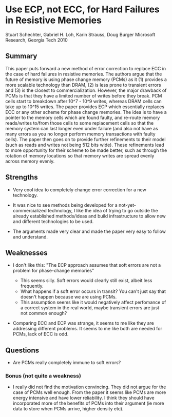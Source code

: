 # Use ECP, not ECC, for Hard Failures in Resistive Memories

Stuart Schechter, Gabriel H. Loh, Karin Strauss, Doug Burger
Microsoft Research, Georgia Tech
2010

## Summary

This paper puts forward a new method of error correction to replace ECC in the case of hard failures in resistive memories. The authors argue that the future of memory is using phase change memory (PCMs) as it (1) provides a more scalable technology than DRAM, (2) is less prone to transient errors and (3) is the closest to commercialization. However, the major drawback of PCMs is that they have a limited number of writes before they break. PCM cells start to breakdown after 10^7 - 10^9 writes, whereas DRAM cells can take up to 10^15 writes. The paper provides ECP which essentially replaces ECC or any other scheme for phase change memories. The idea is to have a pointer to the memory cells which are found faulty, and re-route memory reads/writes to/from those cells to some replacement cells so that the memory system can last longer even under failure (and also not have as many errors as you no longer perform memory transactions with faulty cells). The paper then goes on to provide further refinements to their model (such as reads and writes not being 512 bits wide). These refinements lead to more opportunity for their scheme to be made better, such as through the rotation of memory locations so that memory writes are spread evenly across memory evenly.

## Strengths

- Very cool idea to completely change error correction for a new technology.

- It was nice to see methods being developed for a not-yet-commercialized technology, I like the idea of trying to go outside the already established methods/ideas and build infrastructure to allow new and different technologies to be used.

- The arguments made very clear and made the paper very easy to follow and understand.

## Weaknesses

- I don't like this: "The ECP approach assumes that soft errors are not a problem for phase-change memories"
    - This seems silly. Soft errors would clearly still exist, albeit less frequently. 
    - What happens if a soft error occurs in transit? You can't just say that doesn't happen because we are using PCMs.
    - This assumption seems like it would negatively affect perfomance of a correct system in the real world, maybe transient errors are just not common enough?

- Comparing ECC and ECP was strange, it seems to me like they are addressing different problems. It seems to me like both are needed for PCMs, lack of ECC is odd.

## Questions

- Are PCMs really completely immune to soft errors? 

### Bonus (not quite a weakness)
- I really did not find the motivation convincing. They did not argue for the case of PCMs well enough. From the paper it seems like PCMs are more energy intensive and have lower reliability. I think they should have incorporated more of the benefits of PCMs into their argument (ie more data to store when PCMs arrive, higher density etc).
